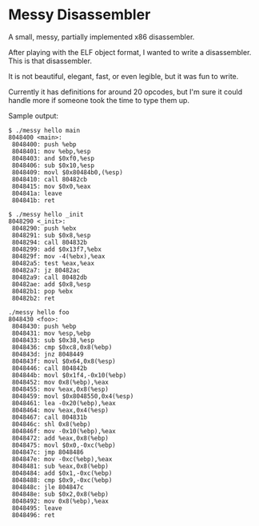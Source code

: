 # Messy Disassembler #
A small, messy, partially implemented x86 disassembler.

After playing with the ELF object format, I wanted to write a disassembler. This is that disassembler.

It is not beautiful, elegant, fast, or even legible, but it was fun to write.

Currently it has definitions for around 20 opcodes, but I'm sure it could handle more if someone took the time to type them up.

Sample output:
```
$ ./messy hello main
8048400 <main>:
 8048400: push %ebp
 8048401: mov %ebp,%esp
 8048403: and $0xf0,%esp
 8048406: sub $0x10,%esp
 8048409: movl $0x80484b0,(%esp)
 8048410: call 80482cb
 8048415: mov $0x0,%eax
 804841a: leave 
 804841b: ret 

$ ./messy hello _init  
8048290 <_init>:
 8048290: push %ebx
 8048291: sub $0x8,%esp
 8048294: call 804832b
 8048299: add $0x13f7,%ebx
 804829f: mov -4(%ebx),%eax
 80482a5: test %eax,%eax
 80482a7: jz 80482ac
 80482a9: call 80482db
 80482ae: add $0x8,%esp
 80482b1: pop %ebx
 80482b2: ret

./messy hello foo
8048430 <foo>:
 8048430: push %ebp
 8048431: mov %esp,%ebp
 8048433: sub $0x38,%esp
 8048436: cmp $0xc8,0x8(%ebp)
 804843d: jnz 8048449
 804843f: movl $0x64,0x8(%esp)
 8048446: call 804842b
 804844b: movl $0x1f4,-0x10(%ebp)
 8048452: mov 0x8(%ebp),%eax
 8048455: mov %eax,0x8(%esp)
 8048459: movl $0x8048550,0x4(%esp)
 8048461: lea -0x20(%ebp),%eax
 8048464: mov %eax,0x4(%esp)
 8048467: call 804831b
 804846c: shl 0x8(%ebp)
 804846f: mov -0x10(%ebp),%eax
 8048472: add %eax,0x8(%ebp)
 8048475: movl $0x0,-0xc(%ebp)
 804847c: jmp 8048486
 804847e: mov -0xc(%ebp),%eax
 8048481: sub %eax,0x8(%ebp)
 8048484: add $0x1,-0xc(%ebp)
 8048488: cmp $0x9,-0xc(%ebp)
 804848c: jle 804847c
 804848e: sub $0x2,0x8(%ebp)
 8048492: mov 0x8(%ebp),%eax
 8048495: leave 
 8048496: ret 
```